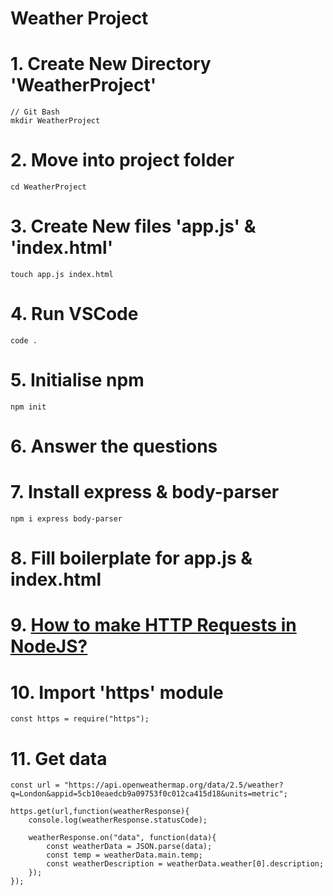 # Weather Project

# 1. Create New Directory 'WeatherProject'
```
// Git Bash
mkdir WeatherProject
```

# 2. Move into project folder
```
cd WeatherProject
```

# 3. Create New files 'app.js' & 'index.html'
```
touch app.js index.html
```

# 4. Run VSCode
```
code .
```

# 5. Initialise npm
```
npm init
```

# 6. Answer the questions

# 7. Install express & body-parser
```
npm i express body-parser
```

# 8. Fill boilerplate for app.js & index.html

# 9. [How to make HTTP Requests in NodeJS?](https://www.twilio.com/blog/2017/08/http-requests-in-node-js.html)

# 10. Import 'https' module
```
const https = require("https");
```

# 11. Get data
```
const url = "https://api.openweathermap.org/data/2.5/weather?q=London&appid=5cb10eaedcb9a09753f0c012ca415d18&units=metric";

https.get(url,function(weatherResponse){
    console.log(weatherResponse.statusCode);

    weatherResponse.on("data", function(data){
        const weatherData = JSON.parse(data);
        const temp = weatherData.main.temp;
        const weatherDescription = weatherData.weather[0].description;
    });
});
```
